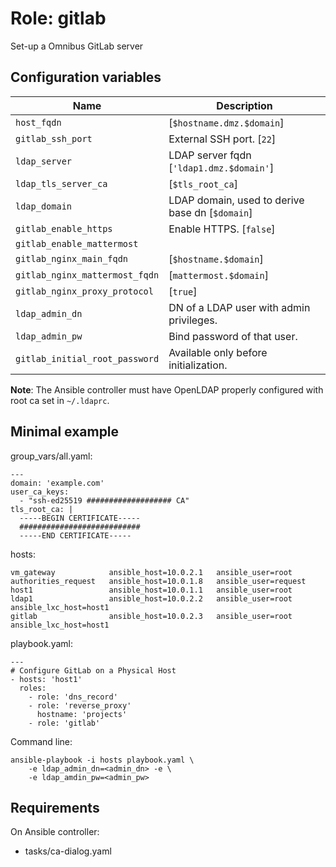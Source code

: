# Role: gitlab

Set-up a Omnibus GitLab server

## Configuration variables

| Name                           | Description                                     |
|--------------------------------|-------------------------------------------------|
| `host_fqdn`                    | [`$hostname.dmz.$domain`]                       |
| `gitlab_ssh_port`              | External SSH port. [`22`]                       |
| `ldap_server`                  | LDAP server fqdn [`'ldap1.dmz.$domain'`]        |
| `ldap_tls_server_ca`           | [`$tls_root_ca`]                                |
| `ldap_domain`                  | LDAP domain, used to derive base dn [`$domain`] |
| `gitlab_enable_https`          | Enable HTTPS. [`false`]                         |
| `gitlab_enable_mattermost`     |                                                 |
| `gitlab_nginx_main_fqdn`       | [`$hostname.$domain`]                           |
| `gitlab_nginx_mattermost_fqdn` | [`mattermost.$domain`]                          |
| `gitlab_nginx_proxy_protocol`  | [`true`]                                        |
| `ldap_admin_dn`                | DN of a LDAP user with admin privileges.        |
| `ldap_admin_pw`                | Bind password of that user.                     |
| `gitlab_initial_root_password` | Available only before initialization.           |

**Note**: The Ansible controller must have OpenLDAP properly configured
with root ca set in `~/.ldaprc`.

## Minimal example

group_vars/all.yaml:

	---
	domain: 'example.com'
	user_ca_keys:
	  - "ssh-ed25519 ################### CA"
	tls_root_ca: |
	  -----BEGIN CERTIFICATE-----
	  ###########################
	  -----END CERTIFICATE-----

hosts:

	vm_gateway            ansible_host=10.0.2.1   ansible_user=root
	authorities_request   ansible_host=10.0.1.8   ansible_user=request
	host1                 ansible_host=10.0.1.1   ansible_user=root
	ldap1                 ansible_host=10.0.2.2   ansible_user=root ansible_lxc_host=host1
	gitlab                ansible_host=10.0.2.3   ansible_user=root ansible_lxc_host=host1

playbook.yaml:

	---
	# Configure GitLab on a Physical Host
	- hosts: 'host1'
      roles:
	    - role: 'dns_record'
	    - role: 'reverse_proxy'
		  hostname: 'projects'
	    - role: 'gitlab'


Command line:

	ansible-playbook -i hosts playbook.yaml \
		-e ldap_admin_dn=<admin_dn> -e \
		-e ldap_amdin_pw=<admin_pw>


## Requirements

On Ansible controller:

- tasks/ca-dialog.yaml


